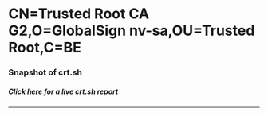 # CN=Trusted Root CA G2,O=GlobalSign nv-sa,OU=Trusted Root,C=BE
### Snapshot of crt.sh
##### Click [here](https://crt.sh/?serial=45559379BE442AA13B732ECC503DA82773) for a live crt.sh report

---

